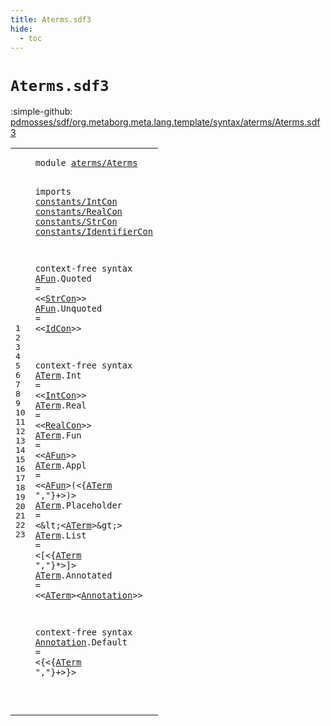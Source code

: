 ```yaml
---
title: Aterms.sdf3
hide:
  - toc
---
```


# `Aterms.sdf3`

:simple-github: [pdmosses/sdf/org.metaborg.meta.lang.template/syntax/aterms/Aterms.sdf3]

[pdmosses/sdf/org.metaborg.meta.lang.template/syntax/aterms/Aterms.sdf3]: https://github.com/pdmosses/sdf/blob/master/org.metaborg.meta.lang.template/syntax/aterms/Aterms.sdf3 "The source file on GitHub"

<div class="sdf3"><table class="highlighttable"><tbody><tr><td class="linenos"><div class="linenodiv"><pre><span></span>1
2
3
4
5
6
7
8
9
10
11
12
13
14
15
16
17
18
19
20
21
22
23
</pre></div></td>
<td class="code"><pre><code><span class="keyword">module</span> <a href="../../kernel/Kernel.sdf3/#aterms/Aterms_30_43" id="aterms/Aterms_7_20" title="Referenced at ../../kernel/Kernel.sdf3 line 3; ../../sdf2-core/Sdf2.sdf3 line 4">aterms/Aterms</a>
 
<span class="keyword">imports</span> <a href="../../constants/IntCon.sdf3/#constants/IntCon_7_23" id="constants/IntCon_31_47" title="Defined at ../../constants/IntCon.sdf3 line 1">constants/IntCon</a>
                <a href="../../constants/RealCon.sdf3/#constants/RealCon_7_24" id="constants/RealCon_50_67" title="Defined at ../../constants/RealCon.sdf3 line 1">constants/RealCon</a>
                <a href="../../constants/StrCon.sdf3/#constants/StrCon_7_23" id="constants/StrCon_70_86" title="Defined at ../../constants/StrCon.sdf3 line 1">constants/StrCon</a>
        <a href="../../constants/IdentifierCon.sdf3/#constants/IdentifierCon_7_30" id="constants/IdentifierCon_95_118" title="Defined at ../../constants/IdentifierCon.sdf3 line 1">constants/IdentifierCon</a>

<span class="keyword">context-free syntax</span>
        <a href="#AFun_280_284" id="AFun_141_145" title="Referenced at line 16, 17">AFun</a>.<span class="cons_Constructor"><span id="Quoted_146_152" title="Not referenced locally, nor via imports">Quoted</span></span> = &lt;&lt;<a href="../../constants/StrCon.sdf3/#StrCon_323_329" id="StrCon_157_163" title="Defined at ../../constants/StrCon.sdf3 line 12">StrCon</a>&gt;&gt;
        <a href="#AFun_280_284" id="AFun_167_171" title="Referenced at line 16, 17">AFun</a>.<span class="cons_Constructor"><span id="Unquoted_172_180" title="Not referenced locally, nor via imports">Unquoted</span></span> = &lt;&lt;<a href="../../constants/IdentifierCon.sdf3/#IdCon_114_119" id="IdCon_185_190" title="Defined at ../../constants/IdentifierCon.sdf3 line 6">IdCon</a>&gt;&gt;


<span class="keyword">context-free syntax</span>
        <a href="#ATerm_311_316" id="ATerm_216_221" title="Referenced at line 17, 18, 19, 20, 23; ../../kernel/Kernel.sdf3 line 12; ../../sdf2-core/Sdf2.sdf3 line 76">ATerm</a>.<span class="cons_Constructor"><span id="Int_222_225" title="Not referenced locally, nor via imports">Int</span></span> = &lt;&lt;<a href="../../constants/IntCon.sdf3/#IntCon_93_99" id="IntCon_230_236" title="Defined at ../../constants/IntCon.sdf3 line 8, 11, 13">IntCon</a>&gt;&gt;
        <a href="#ATerm_311_316" id="ATerm_240_245" title="Referenced at line 17, 18, 19, 20, 23; ../../kernel/Kernel.sdf3 line 12; ../../sdf2-core/Sdf2.sdf3 line 76">ATerm</a>.<span class="cons_Constructor"><span id="Real_246_250" title="Not referenced locally, nor via imports">Real</span></span> = &lt;&lt;<a href="../../constants/RealCon.sdf3/#RealCon_245_252" id="RealCon_255_262" title="Defined at ../../constants/RealCon.sdf3 line 10">RealCon</a>&gt;&gt;
        <a href="#ATerm_311_316" id="ATerm_266_271" title="Referenced at line 17, 18, 19, 20, 23; ../../kernel/Kernel.sdf3 line 12; ../../sdf2-core/Sdf2.sdf3 line 76">ATerm</a>.<span class="cons_Constructor"><span id="Fun_272_275" title="Not referenced locally, nor via imports">Fun</span></span> = &lt;&lt;<a href="#AFun_141_145" id="AFun_280_284" title="Defined at line 9, 10">AFun</a>&gt;&gt;
        <a href="#ATerm_311_316" id="ATerm_288_293" title="Referenced at line 17, 18, 19, 20, 23; ../../kernel/Kernel.sdf3 line 12; ../../sdf2-core/Sdf2.sdf3 line 76">ATerm</a>.<span class="cons_Constructor"><span id="Appl_294_298" title="Not referenced locally, nor via imports">Appl</span></span> = &lt;&lt;<a href="#AFun_141_145" id="AFun_303_307" title="Defined at line 9, 10">AFun</a>&gt;<span class="cons_String">(</span>&lt;{<a href="#ATerm_216_221" id="ATerm_311_316" title="Defined at line 14, 15, 16, 17, 18, 19, 20">ATerm</a> <span class="cons_Lit">","</span>}+&gt;<span class="cons_String">)</span>&gt;
        <a href="#ATerm_311_316" id="ATerm_327_332" title="Referenced at line 17, 18, 19, 20, 23; ../../kernel/Kernel.sdf3 line 12; ../../sdf2-core/Sdf2.sdf3 line 76">ATerm</a>.<span class="cons_Constructor"><span id="Placeholder_333_344" title="Not referenced locally, nor via imports">Placeholder</span></span> = &lt;\&lt;&lt;<a href="#ATerm_216_221" id="ATerm_351_356" title="Defined at line 14, 15, 16, 17, 18, 19, 20">ATerm</a>&gt;\&gt;&gt;
        <a href="#ATerm_311_316" id="ATerm_362_367" title="Referenced at line 17, 18, 19, 20, 23; ../../kernel/Kernel.sdf3 line 12; ../../sdf2-core/Sdf2.sdf3 line 76">ATerm</a>.<span class="cons_Constructor"><span id="List_368_372" title="Not referenced locally, nor via imports">List</span></span> = &lt;<span class="cons_String">[</span>&lt;{<a href="#ATerm_216_221" id="ATerm_379_384" title="Defined at line 14, 15, 16, 17, 18, 19, 20">ATerm</a> <span class="cons_Lit">","</span>}*&gt;<span class="cons_String">]</span>&gt;
        <a href="#ATerm_311_316" id="ATerm_395_400" title="Referenced at line 17, 18, 19, 20, 23; ../../kernel/Kernel.sdf3 line 12; ../../sdf2-core/Sdf2.sdf3 line 76">ATerm</a>.<span class="cons_Constructor"><span id="Annotated_401_410" title="Not referenced locally, nor via imports">Annotated</span></span> = &lt;&lt;<a href="#ATerm_216_221" id="ATerm_415_420" title="Defined at line 14, 15, 16, 17, 18, 19, 20">ATerm</a>&gt;&lt;<a href="#Annotation_457_467" id="Annotation_422_432" title="Defined at line 23">Annotation</a>&gt;&gt;

<span class="keyword">context-free syntax</span>
        <a href="#Annotation_422_432" id="Annotation_457_467" title="Referenced at line 20">Annotation</a>.<span class="cons_Constructor"><span id="Default_468_475" title="Not referenced locally, nor via imports">Default</span></span> = &lt;<span class="cons_String">{</span>&lt;{<a href="#ATerm_216_221" id="ATerm_482_487" title="Defined at line 14, 15, 16, 17, 18, 19, 20">ATerm</a> <span class="cons_Lit">","</span>}+&gt;<span class="cons_String">}</span>&gt;

</code></pre></td></tr></tbody></table></div>